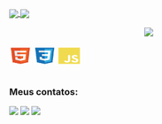<div>
  <a href="https://github.com/lucaslopeslima">
    <img align="center" height="160em" src="https://github-readme-stats.vercel.app/api?username=lucaslopeslima&show_icons=true&theme=gotham&include_all_commits=true&count_private=true"/>
  </a>
  <a>
    <img align="center" height="160em" src="https://github-readme-stats.vercel.app/api/top-langs/?username=lucaslopeslima&layout=compact&langs_count=6&theme=gotham"/>
  </a>
</div>
<br>
<div align='center'>
<a height="140em" href="http://www.github.com/lucaslopeslima"><img src="https://github-readme-streak-stats.herokuapp.com/?user=lucaslopeslima&stroke=2ea043&background=171717&ring=3382ed&fire=ff6347&currStreakNum=0bd967&currStreakLabel=3382ed&sideNums=0bd967&sideLabels=3382ed&dates=0bd967&hide_border=false" /></a>
</div>
  
<div style="display: inline_block"><br>
  <img align="center" alt="HTML" height="30" width="40" src="https://raw.githubusercontent.com/devicons/devicon/master/icons/html5/html5-original.svg">
  <img align="center" alt="CSS" height="30" width="40" src="https://raw.githubusercontent.com/devicons/devicon/master/icons/css3/css3-original.svg">
  <img align="center" alt="Js" height="30" width="40" src="https://raw.githubusercontent.com/devicons/devicon/master/icons/javascript/javascript-plain.svg">
</div>
 
 <br>
 
  ### Meus contatos:
 
<div> 
  <!-- <a href="https://www.youtube.com/devemdobro" target="_blank"><img src="https://img.shields.io/badge/YouTube-FF0000?style=for-the-badge&logo=youtube&logoColor=white" target="_blank"></a> -->
  <a href="https://twitter.com/LLLima7" target="_blank"><img src="https://img.shields.io/twitter/url?label=Twitter&style=for-the-badge&url=https%3A%2F%2Ftwitter.com%2FLLLima7" target="_blank"></a>
 <!--<a href="https://discord.gg/5DVhGKVf4h" target="_blank"><img src="https://img.shields.io/badge/Discord-7289DA?style=for-the-badge&logo=discord&logoColor=white" target="_blank"></a> -->
  <a href = "mailto:lucaslima.webdev@gmail.com"><img src="https://img.shields.io/badge/-Gmail-%23333?style=for-the-badge&logo=gmail&logoColor=white" target="_blank"></a>
  <a href="https://www.linkedin.com/in/lucaslimawebdev" target="_blank"><img src="https://img.shields.io/badge/-LinkedIn-%230077B5?style=for-the-badge&logo=linkedin&logoColor=white" target="_blank"></a> 
 
  

</div>



